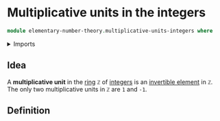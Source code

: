 # Multiplicative units in the integers

```agda
module elementary-number-theory.multiplicative-units-integers where
```

<details><summary>Imports</summary>

```agda

```

</details>

## Idea

A **multiplicative unit** in the [ring](ring-theory.rings.md) `ℤ` of
[integers](elementary-number-theory.integers.md) is an
[invertible element](ring-theory.invertible-elements-rings.md) in `ℤ`. The only two
multiplicative units in `ℤ` are `1` and `-1`.

## Definition
